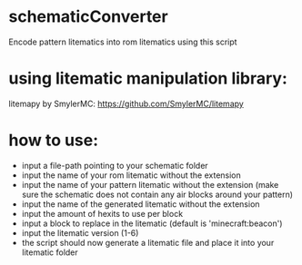 # schematicConverter
Encode pattern litematics into rom litematics using this script

# using litematic manipulation library:
litemapy by SmylerMC: https://github.com/SmylerMC/litemapy

# how to use:
- input a file-path pointing to your schematic folder
- input the name of your rom litematic without the extension
- input the name of your pattern litematic without the extension (make sure the schematic does not contain any air blocks around your pattern)
- input the name of the generated litematic without the extension
- input the amount of hexits to use per block
- input a block to replace in the litematic (default is 'minecraft:beacon')
- input the litematic version (1-6)
- the script should now generate a litematic file and place it into your litematic folder
